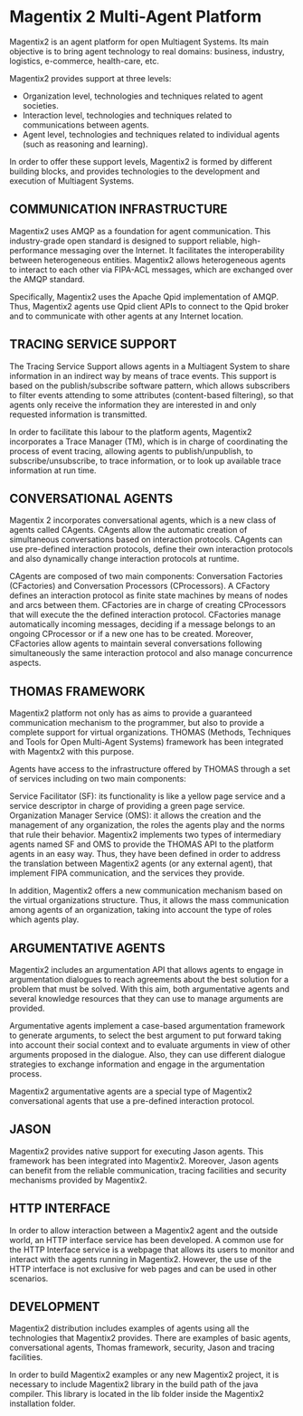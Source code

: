 Magentix 2 Multi-Agent Platform
===============================

Magentix2 is an agent platform for open Multiagent Systems. Its main objective is to bring agent technology to real domains: business, industry, logistics, e-commerce, health-care, etc.

Magentix2 provides support at three levels:

* Organization level, technologies and techniques related to agent societies.
* Interaction level, technologies and techniques related to communications between agents.
* Agent level, technologies and techniques related to individual agents (such as reasoning and learning).

In order to offer these support levels, Magentix2 is formed by different building blocks, and provides technologies to the development and execution of Multiagent Systems.

COMMUNICATION INFRASTRUCTURE
-----------------------------

Magentix2 uses AMQP as a foundation for agent communication. This industry-grade open standard is designed to support reliable, high-performance messaging over the Internet. It facilitates the interoperability between heterogeneous entities. Magentix2 allows heterogeneous agents to interact to each other via FIPA-ACL messages, which are exchanged over the AMQP standard.

Specifically, Magentix2 uses the Apache Qpid implementation of AMQP. Thus, Magentix2 agents use Qpid client APIs to connect to the Qpid broker and to communicate with other agents at any Internet location.


TRACING SERVICE SUPPORT
-----------------------

The Tracing Service Support allows agents in a Multiagent System to share information in an indirect way by means of trace events. This support is based on the publish/subscribe software pattern, which allows subscribers to filter events attending to some attributes (content-based filtering), so that agents only receive the information they are interested in and only requested information is transmitted.

In order to facilitate this labour to the platform agents, Magentix2 incorporates a Trace Manager (TM), which is in charge of coordinating the process of event tracing, allowing agents to publish/unpublish, to subscribe/unsubscribe, to trace information, or to look up available trace information at run time.


CONVERSATIONAL AGENTS
----------------------

Magentix 2 incorporates conversational agents, which is a new class of agents called CAgents. CAgents allow the automatic creation of simultaneous conversations based on interaction protocols. CAgents can use pre-defined interaction protocols, define their own interaction protocols and also dynamically change interaction protocols at runtime.

CAgents are composed of two main components: Conversation Factories (CFactories) and Conversation Processors (CProcessors). A CFactory defines an interaction protocol as finite state machines by means of nodes and arcs between them. CFactories are in charge of creating CProcessors that will execute the the defined interaction protocol. CFactories manage automatically incoming messages, deciding if a message belongs to an ongoing CProcessor or if a new one has to be created. Moreover, CFactories allow agents to maintain several conversations following simultaneously the same interaction protocol and also manage concurrence aspects.

THOMAS FRAMEWORK
----------------

Magentix2 platform not only has as aims to provide a guaranteed communication mechanism to the programmer, but also to provide a complete support for virtual organizations. THOMAS (Methods, Techniques and Tools for Open Multi-Agent Systems) framework has been integrated with Magentx2 with this purpose.

Agents have access to the infrastructure offered by THOMAS through a set of services including on two main components:

Service Facilitator (SF): its functionality is like a yellow page service and a service descriptor in charge of providing a green page service.
Organization Manager Service (OMS): it allows the creation and the management of any organization, the roles the agents play and the norms that rule their behavior.
Magentix2 implements two types of intermediary agents named SF and OMS to provide the THOMAS API to the platform agents in an easy way. Thus, they have been defined in order to address the translation between Magentix2 agents (or any external agent), that implement FIPA communication, and the services they provide.

In addition, Magentix2 offers a new communication mechanism based on the virtual organizations structure. Thus, it allows the mass communication among agents of an organization, taking into account the type of roles which agents play.


ARGUMENTATIVE AGENTS
--------------------

Magentix2 includes an argumentation API that allows agents to engage in argumentation dialogues to reach agreements about the best solution for a problem that must be solved. With this aim, both argumentative agents and several knowledge resources that they can use to manage arguments are provided.

Argumentative agents implement a case-based argumentation framework to generate arguments, to select the best argument to put forward taking into account their social context and to evaluate arguments in view of other arguments proposed in the dialogue. Also, they can use different dialogue strategies to exchange information and engage in the argumentation process.

Magentix2 argumentative agents are a special type of Magentix2 conversational agents that use a pre-defined interaction protocol.


JASON
------
Magentix2 provides native support for executing Jason agents. This framework has been integrated into Magentix2. Moreover, Jason agents can benefit from the reliable communication, tracing facilities and security mechanisms provided by Magentix2.

HTTP INTERFACE
--------------

In order to allow interaction between a Magentix2 agent and the outside world, an HTTP interface service has been developed. A common use for the HTTP Interface service is a webpage that allows its users to monitor and interact with the agents running in Magentix2. However, the use of the HTTP interface is not exclusive for web pages and can be used in other scenarios.


DEVELOPMENT
-----------
Magentix2 distribution includes examples of agents using all the technologies that Magentix2 provides. There are examples of basic agents, conversational agents, Thomas framework, security, Jason and tracing facilities.

In order to build Magentix2 examples or any new Magentix2 project, it is necessary to include Magentix2 library in the build path of the java compiler. This library is located in the lib folder inside the Magentix2 installation folder.

